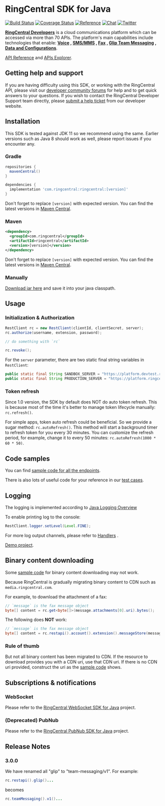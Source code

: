 # RingCentral SDK for Java

[![Build Status](https://github.com/ringcentral/ringcentral-java/actions/workflows/test.yml/badge.svg)](https://github.com/ringcentral/ringcentral-java/actions)
[![Coverage Status](https://coveralls.io/repos/github/ringcentral/ringcentral-java/badge.svg?branch=master)](https://coveralls.io/github/ringcentral/ringcentral-java?branch=master)
[![Reference](https://img.shields.io/badge/Javadoc-reference-blue?logo=java)](https://ringcentral.github.io/ringcentral-java/)
[![Chat](https://img.shields.io/badge/chat-on%20glip-orange.svg)](https://ringcentral.github.io/join-ringcentral/)
[![Twitter](https://img.shields.io/twitter/follow/ringcentraldevs.svg?style=social&label=follow)](https://twitter.com/RingCentralDevs)

__[RingCentral Developers](https://developer.ringcentral.com/api-products)__ is a cloud communications platform which
can be accessed via more than 70 APIs. The platform's main capabilities include technologies that enable:
__[Voice](https://developer.ringcentral.com/api-products/voice)
, [SMS/MMS](https://developer.ringcentral.com/api-products/sms)
, [Fax](https://developer.ringcentral.com/api-products/fax)
, [Glip Team Messaging](https://developer.ringcentral.com/api-products/team-messaging)
, [Data and Configurations](https://developer.ringcentral.com/api-products/configuration)__.

[API Reference](https://developer.ringcentral.com/api-docs/latest/index.html)
and [APIs Explorer](https://developer.ringcentral.com/api-explorer/latest/index.html).

## Getting help and support

If you are having difficulty using this SDK, or working with the RingCentral API, please visit
our [developer community forums](https://community.ringcentral.com/spaces/144/) for help and to get quick answers to
your questions. If you wish to contact the RingCentral Developer Support team directly,
please [submit a help ticket](https://developers.ringcentral.com/support/create-case) from our developer website.

## Installation

This SDK is tested against JDK 11 so we recommend using the same. Earlier versions such as Java 8 should work as well,
please report issues if you encounter any.

### Gradle

```groovy
repositories {
  mavenCentral()
}

dependencies {
  implementation 'com.ringcentral:ringcentral:[version]'
}
```

Don't forget to replace `[version]` with expected version. You can find the latest versions
in [Maven Central](https://search.maven.org/search?q=a:ringcentral).

### Maven

```xml
<dependency>
  <groupId>com.ringcentral</groupId>
  <artifactId>ringcentral</artifactId>
  <version>[version]</version>
</dependency>
```

Don't forget to replace `[version]` with expected version. You can find the latest versions
in [Maven Central](https://search.maven.org/search?q=a:ringcentral).

### Manually

[Download jar here](https://search.maven.org/classic/#search%7Cga%7C1%7Ca%3A%22ringcentral%22) and save it into your
java classpath.

## Usage

### Initialization & Authorization

```java
RestClient rc = new RestClient(clientId, clientSecret, server);
rc.authorize(username, extension, password);

// do something with `rc`

rc.revoke();
```

For the `server` parameter, there are two static final string variables in `RestClient`:

```java
public static final String SANDBOX_SERVER = "https://platform.devtest.ringcentral.com";
public static final String PRODUCTION_SERVER = "https://platform.ringcentral.com";
```

### Token refresh

Since 1.0 version, the SDK by default does NOT do auto token refresh.
This is because most of the time it's better to manage token lifecycle manually: `rc.refresh()`.

For simple apps, token auto refresh could be beneficial. So we provide a sugar method: `rc.autoRefresh()`.
This method will start a background timer to refresh token for you every 30 minutes.
You can customize the refresh period, for example, change it to every 50 minutes: `rc.autoRefresh(1000 * 60 * 50)`.

## Code samples

You can find [sample code for all the endpoints](./samples.md).

There is also lots of useful code for your reference in our [test cases](./src/test/java/com/ringcentral).

## Logging

The logging is implemented according
to [Java Logging Overview](https://docs.oracle.com/javase/10/core/java-logging-overview.htm)

To enable printing log to the console:

```java
RestClient.logger.setLevel(Level.FINE);
```

For more log output channels, please refer
to [Handlers](https://docs.oracle.com/javase/10/core/java-logging-overview.htm#GUID-B83B652C-17EA-48D9-93D2-563AE1FF8EDA__HANDLERS-4D023767)
.

[Demo project](https://github.com/tylerlong/rc-logging-demo-java).

## Binary content downloading

Some [sample code](./samples.md) for binary content downloading may not work.

Because RingCentral is gradually migrating binary content to CDN such as `media.ringcentral.com`.

For example, to download the attachment of a fax:

```java
// `message` is the fax message object
byte[] content = rc.get<byte[]>(message.attachments[0].uri).bytes();
```

The following does **NOT** work:

```java
// `message` is the fax message object
byte[] content = rc.restapi().account().extension().messageStore(message.id).content(message.attachments[0].id).get();
```

### Rule of thumb

But not all binary content has been migrated to CDN.
If the resource to download provides you with a CDN uri, use that CDN uri.
If there is no CDN uri provided, construct the uri as the [sample code](./samples.md) shows.

## Subscriptions & notifications

### WebSocket

Please refer to the [RingCentral WebSocket SDK for Java](https://github.com/ringcentral/ringcentral-websocket-java)
project.

### (Deprecated) PubNub

Please refer to the [RingCentral PubNub SDK for Java](https://github.com/ringcentral/ringcentral-pubnub-java) project.

## Release Notes

### 3.0.0

We have renamed all "glip" to "team-messaging/v1". For example:

```java
rc.restapi().glip()...
```

becomes

```java
rc.teamMessaging().v1()...
```
